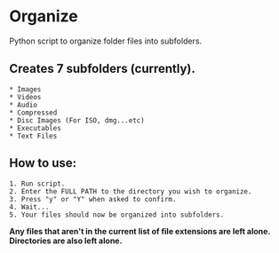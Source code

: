 # Organize

Python script to organize folder files into subfolders.

## Creates 7 subfolders (currently).

    * Images
    * Videos
    * Audio
    * Compressed
    * Disc Images (For ISO, dmg...etc)
    * Executables
    * Text Files

## How to use:

    1. Run script.
    2. Enter the FULL PATH to the directory you wish to organize.
    3. Press "y" or "Y" when asked to confirm.
    4. Wait...
    5. Your files should now be organized into subfolders.

**Any files that aren't in the current list of file extensions are left alone.**
**Directories are also left alone.**
